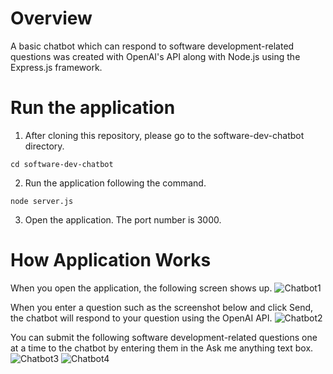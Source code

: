# Overview
A basic chatbot which can respond to software development-related questions was created with OpenAI's API along with Node.js using the Express.js framework.

# Run the application
1. After cloning this repository, please go to the software-dev-chatbot directory.
```
cd software-dev-chatbot
```
2. Run the application following the command.
```
node server.js
```
3. Open the application. The port number is 3000.

# How Application Works
When you open the application, the following screen shows up.
![Chatbot1](https://github.com/user-attachments/assets/01d3a4f6-4cf0-48e6-ab1e-395ade27774e)

When you enter a question such as the screenshot below and click Send, the chatbot will respond to your question using the OpenAI API.
![Chatbot2](https://github.com/user-attachments/assets/ab831999-fd35-4efb-ab3a-1e69b75c088b)

 You can submit the following software development-related questions one at a time to the chatbot by entering them in the Ask me anything text box.
 ![Chatbot3](https://github.com/user-attachments/assets/793ef860-1533-4aaf-b997-17a31fe6291b)
![Chatbot4](https://github.com/user-attachments/assets/b293c28d-99b5-402c-82e8-8d7b5f103069)
